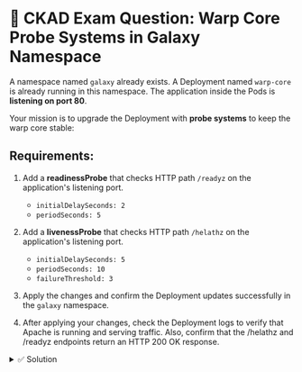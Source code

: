 # 🌌 CKAD Exam Question: Warp Core Probe Systems in Galaxy Namespace

A namespace named `galaxy` already exists. A Deployment named `warp-core` is already running in this namespace. The application inside the Pods is **listening on port 80**.

Your mission is to upgrade the Deployment with **probe systems** to keep the warp core stable:

## Requirements:

1. Add a **readinessProbe** that checks HTTP path `/readyz` on the application's listening port.
   - `initialDelaySeconds: 2`
   - `periodSeconds: 5`

2. Add a **livenessProbe** that checks HTTP path `/helathz` on the application's listening port.
   - `initialDelaySeconds: 5`
   - `periodSeconds: 10`
   - `failureThreshold: 3`

3. Apply the changes and confirm the Deployment updates successfully in the `galaxy` namespace.
4. After applying your changes, check the Deployment logs to verify that Apache is running and serving traffic. Also, confirm that the /helathz and /readyz endpoints return an HTTP 200 OK response.


<details>
<summary>✅ Solution</summary>

**Option 1: Using kubectl edit**
```bash
kubectl -n galaxy edit deployment warp-core
```

Add the following probes under the `httpd` container section:

```yaml
        readinessProbe:
          httpGet:
            path: /readyz
            port: 80
          initialDelaySeconds: 2
          periodSeconds: 5
        livenessProbe:
          httpGet:
            path: /helathz
            port: 80
          initialDelaySeconds: 5
          periodSeconds: 10
          failureThreshold: 3
```

**Option 2: Using kubectl patch**
```bash
kubectl -n galaxy patch deployment warp-core --type='json' -p='[
  {
    "op": "add",
    "path": "/spec/template/spec/containers/0/readinessProbe",
    "value": {
      "httpGet": {
        "path": "/readyz",
        "port": 80
      },
      "initialDelaySeconds": 2,
      "periodSeconds": 5
    }
  },
  {
    "op": "add",
    "path": "/spec/template/spec/containers/0/livenessProbe",
    "value": {
      "httpGet": {
        "path": "/helathz",
        "port": 80
      },
      "initialDelaySeconds": 5,
      "periodSeconds": 10,
      "failureThreshold": 3
    }
  }
]'
```

**Option 3: Complete YAML**
```bash
cat <<'EOF' | kubectl apply -f -
apiVersion: apps/v1
kind: Deployment
metadata:
  name: warp-core
  namespace: galaxy
spec:
  replicas: 2
  selector:
    matchLabels:
      app: warp-core
  template:
    metadata:
      labels:
        app: warp-core
    spec:
      containers:
      - name: httpd
        image: public.ecr.aws/docker/library/httpd:latest
        ports:
        - containerPort: 80
        volumeMounts:
        - name: health-pages
          mountPath: /usr/local/apache2/htdocs
        readinessProbe:
          httpGet:
            path: /readyz
            port: 80
          initialDelaySeconds: 2
          periodSeconds: 5
        livenessProbe:
          httpGet:
            path: /helathz
            port: 80
          initialDelaySeconds: 5
          periodSeconds: 10
          failureThreshold: 3
      volumes:
      - name: health-pages
        configMap:
          name: warp-core-pages
EOF
```

**Verify the deployment:**
```bash
kubectl -n galaxy get deployment warp-core
kubectl -n galaxy get pods
kubectl -n galaxy describe deployment warp-core
```

</details>
